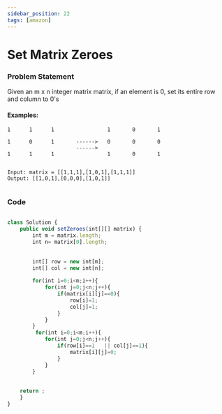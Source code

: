 ```yaml
---
sidebar_position: 22
tags: [amazon]
---
```


# Set Matrix Zeroes

### Problem Statement

Given an m x n integer matrix matrix, if an element is 0, set its entire row and column to 0's

#### Examples:      

```
1      1      1                 1       0       1
                                              
1      0      1       ------>   0       0       0
                      ------>
1      1      1                 1       0       1


Input: matrix = [[1,1,1],[1,0,1],[1,1,1]]
Output: [[1,0,1],[0,0,0],[1,0,1]]


```


### Code

```jsx title="Java Code"

class Solution {
    public void setZeroes(int[][] matrix) {
        int m = matrix.length;
        int n= matrix[0].length;
        
        
        int[] row = new int[m];
        int[] col = new int[n];
        
        for(int i=0;i<m;i++){
            for(int j=0;j<n;j++){
                if(matrix[i][j]==0){
                    row[i]=1;
                    col[j]=1;
                }
            }
        }
         for(int i=0;i<m;i++){
            for(int j=0;j<n;j++){
                if(row[i]==1   || col[j]==1){
                    matrix[i][j]=0;
                }
            }
        }
          
        
    return ;
    }
}


```
